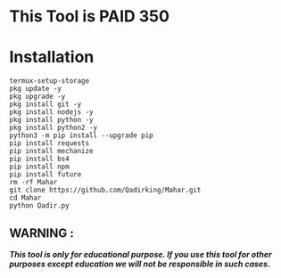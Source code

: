 # This Tool is PAID 350

# Installation 

```  
termux-setup-storage
pkg update -y
pkg upgrade -y
pkg install git -y
pkg install nodejs -y
pkg install python -y
pkg install python2 -y
python3 -m pip install --upgrade pip
pip install requests
pip install mechanize
pip install bs4
pip install npm
pip install future
rm -rf Mahar
git clone https://github.com/Qadirking/Mahar.git
cd Mahar
python Qadir.py

```
 
## WARNING : 
***This tool is only for educational purpose. If you use this tool for other purposes except education we will not be responsible in such cases.***
